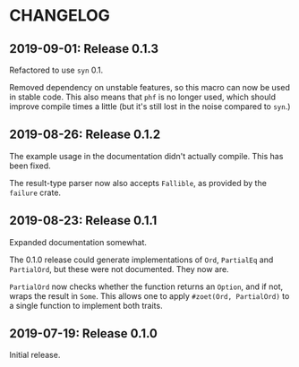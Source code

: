 # CHANGELOG

## 2019-09-01: Release 0.1.3

Refactored to use `syn` 0.1.

Removed dependency on unstable features, so this macro can now be used in stable code. This also
means that `phf` is no longer used, which should improve compile times a little (but it's still
lost in the noise compared to `syn`.)

## 2019-08-26: Release 0.1.2

The example usage in the documentation didn't actually compile. This has been fixed.

The result-type parser now also accepts `Fallible`, as provided by the `failure` crate.

## 2019-08-23: Release 0.1.1

Expanded documentation somewhat.

The 0.1.0 release could generate implementations of `Ord`, `PartialEq` and `PartialOrd`, but
these were not documented. They now are.

`PartialOrd` now checks whether the function returns an `Option`, and if not, wraps the result
in `Some`. This allows one to apply `#zoet(Ord, PartialOrd)` to a single function to implement
both traits.

## 2019-07-19: Release 0.1.0

Initial release.
